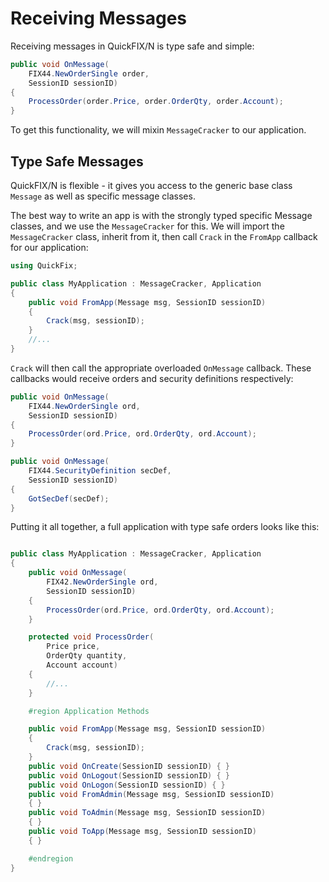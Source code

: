 Receiving Messages
==================

Receiving messages in QuickFIX/N is type safe and simple:

```c#
public void OnMessage(
    FIX44.NewOrderSingle order, 
    SessionID sessionID)
{
    ProcessOrder(order.Price, order.OrderQty, order.Account);
}
```

To get this functionality,  we will mixin `MessageCracker` to our application.

Type Safe Messages
------------------

QuickFIX/N is flexible - it gives you access to the generic base class `Message` as well as specific message classes.

The best way to write an app is with the strongly typed specific Message 
classes, and we use the `MessageCracker` for this.  We will import the `MessageCracker` class, inherit from it, then call `Crack` in the `FromApp` callback for our application:

```c#
using QuickFix;

public class MyApplication : MessageCracker, Application
{
    public void FromApp(Message msg, SessionID sessionID)
    {
        Crack(msg, sessionID);
    }
    //...
}
```

`Crack` will then call the appropriate overloaded `OnMessage` callback.
These callbacks would receive orders and security definitions
respectively:

```c#
public void OnMessage(
    FIX44.NewOrderSingle ord, 
    SessionID sessionID)
{
    ProcessOrder(ord.Price, ord.OrderQty, ord.Account);
}

public void OnMessage(
    FIX44.SecurityDefinition secDef, 
    SessionID sessionID)
{
    GotSecDef(secDef);
}

```

Putting it all together, a full application with type safe orders
looks like this:

```c#

public class MyApplication : MessageCracker, Application
{
    public void OnMessage(
        FIX42.NewOrderSingle ord,
        SessionID sessionID)
    {
        ProcessOrder(ord.Price, ord.OrderQty, ord.Account);
    }

    protected void ProcessOrder(
        Price price,
        OrderQty quantity,
        Account account)
    {
        //...
    }

    #region Application Methods

    public void FromApp(Message msg, SessionID sessionID)
    {
        Crack(msg, sessionID);
    }
    public void OnCreate(SessionID sessionID) { }
    public void OnLogout(SessionID sessionID) { }
    public void OnLogon(SessionID sessionID) { }
    public void FromAdmin(Message msg, SessionID sessionID)
    { }
    public void ToAdmin(Message msg, SessionID sessionID)
    { }
    public void ToApp(Message msg, SessionID sessionID)
    { }

    #endregion
}
```
